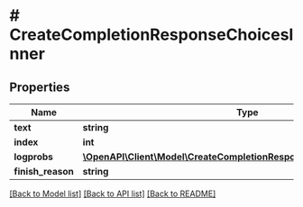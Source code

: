 # # CreateCompletionResponseChoicesInner

## Properties

Name | Type | Description | Notes
------------ | ------------- | ------------- | -------------
**text** | **string** |  |
**index** | **int** |  |
**logprobs** | [**\OpenAPI\Client\Model\CreateCompletionResponseChoicesInnerLogprobs**](CreateCompletionResponseChoicesInnerLogprobs.md) |  |
**finish_reason** | **string** |  |

[[Back to Model list]](../../README.md#models) [[Back to API list]](../../README.md#endpoints) [[Back to README]](../../README.md)
